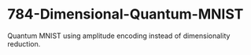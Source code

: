 # 784-Dimensional-Quantum-MNIST
Quantum MNIST using amplitude encoding instead of dimensionality reduction.
